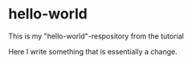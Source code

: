# hello-world
This is my "hello-world"-respository from the tutorial


Here I write something that is essentially a change.


